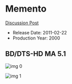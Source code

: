 # Memento

[Discussion Post](https://www.avsforum.com/threads/bass-eq-for-filtered-movies.2995212/post-58512416)

* Release Date: 2011-02-22
* Production Year: 2000

## BD/DTS-HD MA 5.1

![img 0](https://i.imgur.com/jUVBKSi.jpg)

![img 1](https://i.imgur.com/eQrm0Cv.png)

